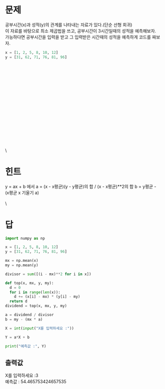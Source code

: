 # 문제
공부시간(x)과 성적(y)의 관계를 나타내는 자료가 있다.(단순 선형 회귀)\
이 자료를 바탕으로 최소 제곱법을 쓰고, 공부시간이 3시간일때의 성적을 예측해보자.\
가능하다면 공부시간을 입력을 받고 그 입력받은 시간때의 성적을 예측하게 코드를 짜보자.
```python
x = [1, 2, 5, 8, 10, 12]
y = [31, 62, 71, 76, 81, 96]
```
\
\
\
\
\
\
\
\
\
\
\
\
\
\
\
\
\
# 힌트
y = ax + b 에서
a = (x - x평균)(y - y평균)의 합 / (x - x평균)**2의 합
b = y평균 - (x평균 x 기울기 a)
\
\
\
# 답
```python
import numpy as np

x = [1, 2, 5, 8, 10, 12]
y = [31, 62, 71, 76, 81, 96]

mx = np.mean(x)
my = np.mean(y)

divisor = sum([(i - mx)**2 for i in x])

def top(x, mx, y, my):
  d = 0
  for i in range(len(x)):
    d += (x[i] - mx) * (y[i] - my)
  return d
dividend = top(x, mx, y, my)

a = dividend / divisor
b = my - (mx * a)

X = int(input("X를 입력하세요 :"))

Y = a*X + b

print("예측값 :", Y)
```
## 출력값
X를 입력하세요 :3\
예측값 : 54.465753424657535
